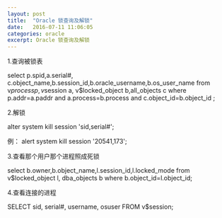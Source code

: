```yaml
---
layout: post
title:  "Oracle 锁查询及解锁"
date:   2016-07-11 11:06:05
categories: oracle
excerpt: Oracle 锁查询及解锁
---
```


1.查询被锁表

select   p.spid,a.serial#, c.object_name,b.session_id,b.oracle_username,b.os_user_name   from   v$process   p,v$session   a,   v$locked_object   b,all_objects   c   where   p.addr=a.paddr   and   a.process=b.process   and   c.object_id=b.object_id ;

2.解锁

alter system kill session  'sid,serial#';

例：
alert system kill session '20541,173';

3.查看那个用户那个进程照成死锁

select b.owner,b.object_name,l.session_id,l.locked_mode from v$locked_object l, dba_objects b where b.object_id=l.object_id;

4.查看连接的进程 

SELECT sid, serial#, username, osuser FROM v$session; 
